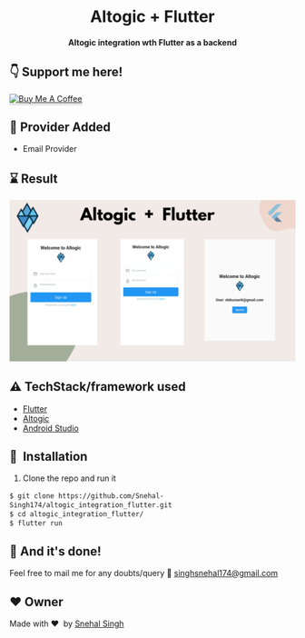 <h1 align="center">Altogic + Flutter</h1>

<div align= "center">
  <h4>Altogic integration wth Flutter as a backend</h4>
</div>

## :point_down: Support me here!
<a href="https://www.buymeacoffee.com/Snehal" target="_blank"><img src="https://www.buymeacoffee.com/assets/img/custom_images/orange_img.png" alt="Buy Me A Coffee" style="height: 41px !important;width: 174px !important;box-shadow: 0px 3px 2px 0px rgba(190, 190, 190, 0.5) !important;-webkit-box-shadow: 0px 3px 2px 0px rgba(190, 190, 190, 0.5) !important;" ></a>

## :movie_camera: Provider Added
- Email Provider


## :hourglass: Result
<img src="https://github.com/Snehal-Singh174/altogic_integration_flutter/blob/main/output/altogic_flutter.png" width="800"/>

## :warning: TechStack/framework used

- [Flutter](https://flutter.dev/)
- [Altogic](http://altogic.com/)
- [Android Studio](https://developer.android.com/studio)


## 🚀&nbsp; Installation
1. Clone the repo and run it
```
$ git clone https://github.com/Snehal-Singh174/altogic_integration_flutter.git
$ cd altogic_integration_flutter/
$ flutter run
```

## :clap: And it's done!
Feel free to mail me for any doubts/query
:email: singhsnehal174@gmail.com

## :heart: Owner
Made with :heart:&nbsp;  by [Snehal Singh](https://github.com/Snehal-Singh174)


